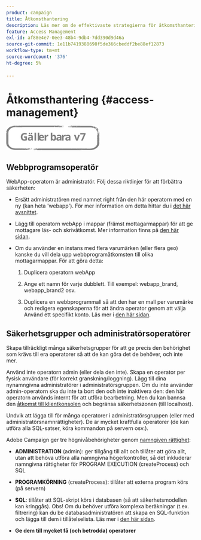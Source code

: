 ```yaml
---
product: campaign
title: Åtkomsthantering
description: Läs mer om de effektivaste strategierna för åtkomsthantering
feature: Access Management
exl-id: af88e4e7-0ee3-48b4-9db4-7dd390d9d46a
source-git-commit: 1e11b7419388698f5de366cbeddf2be88ef12873
workflow-type: tm+mt
source-wordcount: '376'
ht-degree: 5%

---
```


# Åtkomsthantering {#access-management}

![](../../assets/v7-only.svg)

## Webbprogramsoperatör

WebApp-operatorn är administratör. Följ dessa riktlinjer för att förbättra säkerheten:

* Ersätt administratören med namnet right från den här operatorn med en ny (kan heta &#39;webapp&#39;). För mer information om detta hittar du i [det här avsnittet](../../platform/using/access-management.md).

* Lägg till operatorn webApp i mappar (främst mottagarmappar) för att ge mottagare läs- och skrivåtkomst. Mer information finns på [den här sidan](../../platform/using/access-management.md).

* Om du använder en instans med flera varumärken (eller flera geo) kanske du vill dela upp webbprogramåtkomsten till olika mottagarmappar. För att göra detta:

   1. Duplicera operatorn webApp

   1. Ange ett namn för varje dubblett. Till exempel: webapp_brand, webapp_brand2 osv.

   1. Duplicera en webbprogrammall så att den har en mall per varumärke och redigera egenskaperna för att ändra operator genom att välja Använd ett specifikt konto.  Läs mer i [den här sidan](../../web/using/defining-web-forms-properties.md).

## Säkerhetsgrupper och administratörsoperatörer

Skapa tillräckligt många säkerhetsgrupper för att ge precis den behörighet som krävs till era operatorer så att de kan göra det de behöver, och inte mer.

Använd inte operatorn admin (eller dela den inte). Skapa en operator per fysisk användare (för korrekt granskning/loggning). Lägg till dina nynamngivna administratörer i administratörsgruppen. Om du inte använder admin-operatorn ska du inte ta bort den och inte inaktivera den: den här operatorn används internt för att utföra bearbetning. Men du kan bannsa den [åtkomst till klientkonsolen](../../platform/using/access-management.md) och begränsa säkerhetszonen (till localhost).

Undvik att lägga till för många operatorer i administratörsgruppen (eller med administratörsnamnrättigheter). De är mycket kraftfulla operatorer (de kan utföra alla SQL-satser, köra kommandon på servern osv.).

Adobe Campaign ger tre högnivåbehörigheter genom [namngiven rättighet](../../platform/using/access-management.md#named-rights):

* **ADMINISTRATION** (admin): ger tillgång till allt och tillåter att göra allt, utan att behöva utföra alla namngivna högerkontroller, så det inkluderar namngivna rättigheter för PROGRAM EXECUTION (createProcess) och SQL

* **PROGRAMKÖRNING** (createProcess): tillåter att externa program körs (på servern)

* **SQL**: tillåter att SQL-skript körs i databasen (så att säkerhetsmodellen kan kringgås). Obs! Om du behöver utföra komplexa beräkningar (t.ex. filtrering) kan du be databasadministratören att skapa en SQL-funktion och lägga till dem i tillåtelselista. Läs mer i [den här sidan](../../installation/using/scripting-coding-guidelines.md).

* **Ge dem till mycket få (och betrodda) operatorer**
